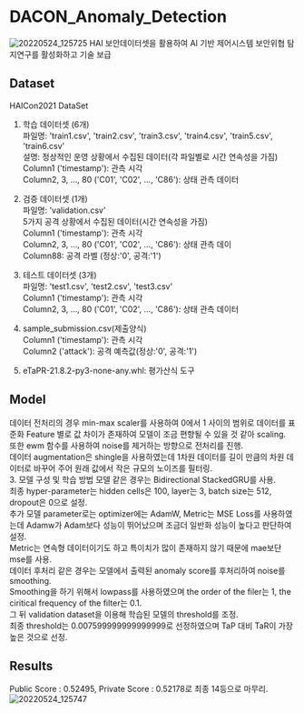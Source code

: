 # DACON_Anomaly_Detection
![20220524_125725](https://user-images.githubusercontent.com/84311270/169952625-7899a690-23f6-4e55-af92-2e812f9d214e.png)
HAI 보안데이터셋을 활용하여 AI 기반 제어시스템 보안위협 탐지연구를 활성화하고 기술 보급

## Dataset
HAICon2021 DataSet  
1. 학습 데이터셋 (6개)  
파일명: 'train1.csv', 'train2.csv', 'train3.csv', 'train4.csv', 'train5.csv', 'train6.csv'  
설명: 정상적인 운영 상황에서 수집된 데이터(각 파일별로 시간 연속성을 가짐)  
Column1 ('timestamp'): 관측 시각  
Column2, 3, …, 80 ('C01', 'C02', …, 'C86'): 상태 관측 데이터  
  
2. 검증 데이터셋 (1개)  
파일명: 'validation.csv'  
5가지 공격 상황에서 수집된 데이터(시간 연속성을 가짐)  
Column1 ('timestamp'): 관측 시각  
Column2, 3, …, 80 ('C01', 'C02', …, 'C86'): 상태 관측 데이  
Column88: 공격 라벨 (정상:'0', 공격:'1')  
 
3. 테스트 데이터셋 (3개)  
파일명: 'test1.csv', 'test2.csv', 'test3.csv'  
Column1 ('timestamp'): 관측 시각  
Column2, 3, …, 80 ('C01', 'C02', …, 'C86'): 상태 관측 데이터  

4. sample_submission.csv(제출양식)  
Column1 ('timestamp'): 관측 시각  
Column2 ('attack'): 공격 예측값(정상:'0', 공격:'1')  

5. eTaPR-21.8.2-py3-none-any.whl: 평가산식 도구  

## Model
데이터 전처리의 경우 min-max scaler를 사용하여 0에서 1 사이의 범위로 데이터를 표준화 Feature 별로 값 차이가 존재하여 모델이 조금 편향될 수 있을 것 같아 scaling.    
또한 ewm 함수를 사용하여 noise를 제거하는 방향으로 전처리를 진행.  
데이터 augmentation은 shingle을 사용하였는데 1차원 데이터를 길이 만큼의 차원 데이터로 바꾸어 주어 원래 값에서 작은 규모의 노이즈를 필터링.  
3. 모델 구성 및 학습 방법
모델 같은 경우는 Bidirectional StackedGRU를 사용.  
최종 hyper-parameter는 hidden cells은 100, layer는 3, batch size는 512, dropout은 0으로 설정.   
추가 모델 parameter로는 optimizer에는 AdamW, Metric는 MSE Loss를 사용하였는데 Adamw가 Adam보다 성능이 뛰어났으며 조금더 일반화 성능이 높다고 판단하여 설정.   
Metric는 연속형 데이터이기도 하고 특이치가 많이 존재하지 않기 때문에 mae보단 mse를 사용.  
데이터 후처리 같은 경우는 모델에서 출력된 anomaly score를 후처리하여 noise를 smoothing.   
Smoothing을 하기 위해서 lowpass를 사용하였으며 the order of the filer는 1, the ciritical frequency of the filter는 0.1.   
그 뒤 validation dataset을 이용해 학습된 모델의 threshold를 조정.   
최종 threshold는 0.007599999999999999로 선정하였으며 TaP 대비 TaR이 가장 높은 것으로 선정.  

## Results
Public Score : 0.52495, Private Score : 0.52178로 최종 14등으로 마무리.
![20220524_125747](https://user-images.githubusercontent.com/84311270/169953137-6c90ba15-e996-46ff-acfd-a6554c4e3f92.png)

